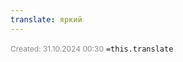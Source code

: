 ```yaml
---
translate: яркий
---
```

<span style="font-size:12px; color:#888888;">Created: 31.10.2024 00:30</span>
 `=this.translate`